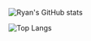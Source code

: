 ![Ryan's GitHub stats](https://github-readme-stats.vercel.app/api?username=ryanjsheehan1&show_icons=true&theme=default&bg_color=ffffff)

![Top Langs](https://github-readme-stats.vercel.app/api/top-langs/?username=ryanjsheehan1&layout=compact&bg_color=ffffff&langs_count=10&hide=html,css,scss)

